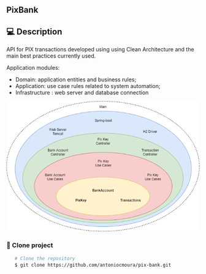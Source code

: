 ## PixBank 

## 💻 Description

API for PIX transactions developed using using Clean Architecture and the main best practices currently used.

Application modules:

- Domain: application entities and business rules;
- Application: use case rules related to system automation;
- Infrastructure :  web server and database connection

![image-20220718151350584](https://github.com/antoniocmoura/pix-bank/blob/main/pixbank.png)



### 📝 Clone project

```bash
   # Clone the repository
   $ git clone https://github.com/antoniocmoura/pix-bank.git
```

### 
